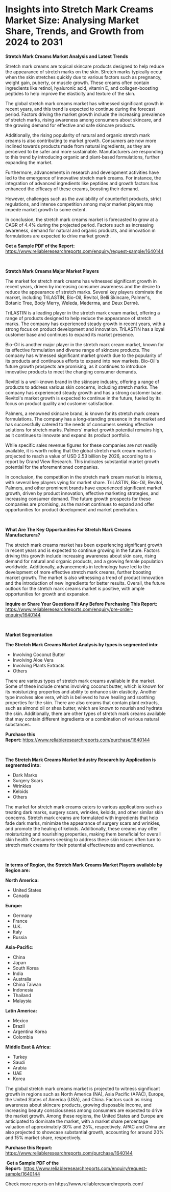 <p><h1>Insights into Stretch Mark Creams Market Size: Analysing Market Share, Trends, and Growth from 2024 to 2031</h1></p><p><strong>Stretch Mark Creams Market Analysis and Latest Trends</strong></p>
<p><p>Stretch mark creams are topical skincare products designed to help reduce the appearance of stretch marks on the skin. Stretch marks typically occur when the skin stretches quickly due to various factors such as pregnancy, weight gain, puberty, or muscle growth. These creams often contain ingredients like retinol, hyaluronic acid, vitamin E, and collagen-boosting peptides to help improve the elasticity and texture of the skin.</p><p>The global stretch mark creams market has witnessed significant growth in recent years, and this trend is expected to continue during the forecast period. Factors driving the market growth include the increasing prevalence of stretch marks, rising awareness among consumers about skincare, and the growing demand for effective and safe skincare products.</p><p>Additionally, the rising popularity of natural and organic stretch mark creams is also contributing to market growth. Consumers are now more inclined towards products made from natural ingredients, as they are perceived to be safer and more sustainable. Manufacturers are responding to this trend by introducing organic and plant-based formulations, further expanding the market.</p><p>Furthermore, advancements in research and development activities have led to the emergence of innovative stretch mark creams. For instance, the integration of advanced ingredients like peptides and growth factors has enhanced the efficacy of these creams, boosting their demand.</p><p>However, challenges such as the availability of counterfeit products, strict regulations, and intense competition among major market players may impede market growth to some extent.</p><p>In conclusion, the stretch mark creams market is forecasted to grow at a CAGR of 4.4% during the projected period. Factors such as increasing awareness, demand for natural and organic products, and innovation in formulations are expected to drive market growth.</p></p>
<p><strong>Get a Sample PDF of the Report:&nbsp;</strong> <a href="https://www.reliableresearchreports.com/enquiry/request-sample/1640144">https://www.reliableresearchreports.com/enquiry/request-sample/1640144</a></p>
<p>&nbsp;</p>
<p><strong>Stretch Mark Creams Major Market Players</strong></p>
<p><p>The market for stretch mark creams has witnessed significant growth in recent years, driven by increasing consumer awareness and the desire to reduce the appearance of stretch marks. Several key players dominate the market, including TriLASTIN, Bio-Oil, Revitol, Belli Skincare, Palmer's, Botanic Tree, Body Merry, Weleda, Mederma, and Deux Dermè.</p><p>TriLASTIN is a leading player in the stretch mark cream market, offering a range of products designed to help reduce the appearance of stretch marks. The company has experienced steady growth in recent years, with a strong focus on product development and innovation. TriLASTIN has a loyal customer base and continues to expand its market presence.</p><p>Bio-Oil is another major player in the stretch mark cream market, known for its effective formulation and diverse range of skincare products. The company has witnessed significant market growth due to the popularity of its products and continuous efforts to expand into new markets. Bio-Oil's future growth prospects are promising, as it continues to introduce innovative products to meet the changing consumer demands.</p><p>Revitol is a well-known brand in the skincare industry, offering a range of products to address various skin concerns, including stretch marks. The company has experienced steady growth and has a strong customer base. Revitol's market growth is expected to continue in the future, fueled by its focus on product quality and customer satisfaction.</p><p>Palmers, a renowned skincare brand, is known for its stretch mark cream formulations. The company has a long-standing presence in the market and has successfully catered to the needs of consumers seeking effective solutions for stretch marks. Palmers' market growth potential remains high, as it continues to innovate and expand its product portfolio.</p><p>While specific sales revenue figures for these companies are not readily available, it is worth noting that the global stretch mark cream market is projected to reach a value of USD 2.53 billion by 2026, according to a report by Grand View Research. This indicates substantial market growth potential for the aforementioned companies.</p><p>In conclusion, the competition in the stretch mark cream market is intense, with several key players vying for market share. TriLASTIN, Bio-Oil, Revitol, Palmers, and other prominent brands have experienced significant market growth, driven by product innovation, effective marketing strategies, and increasing consumer demand. The future growth prospects for these companies are promising, as the market continues to expand and offer opportunities for product development and market penetration.</p></p>
<p>&nbsp;</p>
<p><strong>What Are The Key Opportunities For Stretch Mark Creams Manufacturers?</strong></p>
<p><p>The stretch mark creams market has been experiencing significant growth in recent years and is expected to continue growing in the future. Factors driving this growth include increasing awareness about skin care, rising demand for natural and organic products, and a growing female population worldwide. Additionally, advancements in technology have led to the development of more effective stretch mark creams, further boosting market growth. The market is also witnessing a trend of product innovation and the introduction of new ingredients for better results. Overall, the future outlook for the stretch mark creams market is positive, with ample opportunities for growth and expansion.</p></p>
<p><strong>Inquire or Share Your Questions If Any Before Purchasing This Report:</strong> <a href="https://www.reliableresearchreports.com/enquiry/pre-order-enquiry/1640144">https://www.reliableresearchreports.com/enquiry/pre-order-enquiry/1640144</a></p>
<p>&nbsp;</p>
<p><strong>Market Segmentation</strong></p>
<p><strong>The Stretch Mark Creams Market Analysis by types is segmented into:</strong></p>
<p><ul><li>Involving Coconut Butter</li><li>Involving Aloe Vera</li><li>Involving Plants Extracts</li><li>Others</li></ul></p>
<p><p>There are various types of stretch mark creams available in the market. Some of these include creams involving coconut butter, which is known for its moisturizing properties and ability to enhance skin elasticity. Another type involves aloe vera, which is believed to have healing and soothing properties for the skin. There are also creams that contain plant extracts, such as almond oil or shea butter, which are known to nourish and hydrate the skin. Additionally, there are other types of stretch mark creams available that may contain different ingredients or a combination of various natural substances.</p></p>
<p><strong>Purchase this Report:&nbsp;</strong><a href="https://www.reliableresearchreports.com/purchase/1640144">https://www.reliableresearchreports.com/purchase/1640144</a></p>
<p>&nbsp;</p>
<p><strong>The Stretch Mark Creams Market Industry Research by Application is segmented into:</strong></p>
<p><ul><li>Dark Marks</li><li>Surgery Scars</li><li>Wrinkles</li><li>Keloids</li><li>Others</li></ul></p>
<p><p>The market for stretch mark creams caters to various applications such as treating dark marks, surgery scars, wrinkles, keloids, and other similar skin concerns. Stretch mark creams are formulated with ingredients that help fade dark marks, minimize the appearance of surgery scars and wrinkles, and promote the healing of keloids. Additionally, these creams may offer moisturizing and nourishing properties, making them beneficial for overall skin health. Consumers seeking to address these skin issues often turn to stretch mark creams for their potential effectiveness and convenience.</p></p>
<p>&nbsp;</p>
<p><strong>In terms of Region, the Stretch Mark Creams Market Players available by Region are:</strong></p>
<p>
    <p> <strong> North America: </strong>
        <ul>
            <li>United States</li>
            <li>Canada</li>
        </ul>
        </p> 
    <p> <strong> Europe: </strong>
        <ul>
            <li>Germany</li>
            <li>France</li>
            <li>U.K.</li>
            <li>Italy</li>
            <li>Russia</li>
        </ul>
        </p> 
    <p> <strong> Asia-Pacific: </strong>
        <ul>
            <li>China</li>
            <li>Japan</li>
            <li>South Korea</li>
            <li>India</li>
            <li>Australia</li>
            <li>China Taiwan</li>
            <li>Indonesia</li>
            <li>Thailand</li>
            <li>Malaysia</li>
        </ul>
        </p> 
    <p> <strong> Latin America: </strong>
        <ul>
            <li>Mexico</li>
            <li>Brazil</li>
            <li>Argentina Korea</li>
            <li>Colombia</li>
        </ul>
        </p> 
    <p> <strong> Middle East & Africa: </strong>
        <ul>
            <li>Turkey</li>
            <li>Saudi</li>
            <li>Arabia</li>
            <li>UAE</li>
            <li>Korea</li>
        </ul>
    </p>
    </p>
<p><p>The global stretch mark creams market is projected to witness significant growth in regions such as North America (NA), Asia Pacific (APAC), Europe, the United States of America (USA), and China. Factors such as rising awareness about skincare products, growing disposable income, and increasing beauty consciousness among consumers are expected to drive the market growth. Among these regions, the United States and Europe are anticipated to dominate the market, with a market share percentage valuation of approximately 30% and 25%, respectively. APAC and China are also projected to showcase substantial growth, accounting for around 20% and 15% market share, respectively.</p></p>
<p><strong>Purchase this Report: </strong><a href="https://www.reliableresearchreports.com/purchase/1640144">https://www.reliableresearchreports.com/purchase/1640144</a></p>
<p>&nbsp;<strong>Get a Sample PDF of the Report:&nbsp;&nbsp;</strong><a href="https://www.reliableresearchreports.com/enquiry/request-sample/1640144">https://www.reliableresearchreports.com/enquiry/request-sample/1640144</a></p>
<p><strong></strong></p>
<p>Check more reports on https://www.reliableresearchreports.com/</p>